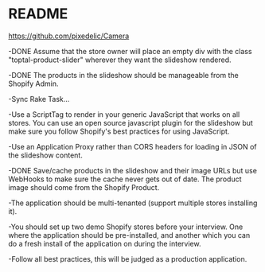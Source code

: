 # README

https://github.com/pixedelic/Camera

-DONE Assume that the store owner will place an empty div with the class "toptal-product-slider" wherever they want the slideshow rendered.

-DONE The products in the slideshow should be manageable from the Shopify Admin.

-Sync Rake Task...

-Use a ScriptTag to render in your generic JavaScript that works on all stores. You can use an open source javascript plugin for the slideshow but make sure you follow Shopify's best practices for using JavaScript.

-Use an Application Proxy rather than CORS headers for loading in JSON of the slideshow content.

-DONE Save/cache products in the slideshow and their image URLs but use WebHooks to make sure the cache never gets out of date. The product image should come from the Shopify Product.

-The application should be multi-tenanted (support multiple stores installing it).

-You should set up two demo Shopify stores before your interview. One where the application should be pre-installed, and another which you can do a fresh install of the application on during the interview.

-Follow all best practices, this will be judged as a production application.

